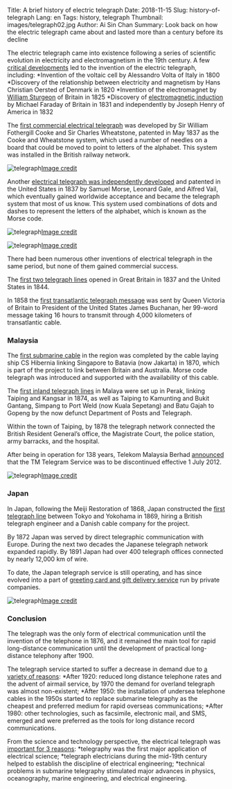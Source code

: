 Title: A brief history of electric telegraph 
Date: 2018-11-15
Slug: history-of-telegraph
Lang: en
Tags: history, telegraph
Thumbnail: images/telegraph02.jpg
Author: Ai Sin Chan
Summary: Look back on how the electric telegraph came about and lasted more than a century before its decline

The electric telegraph came into existence following a series of scientific evolution in electricity and electromagnetism in the 19th century. A few [critical developments](https://www.britannica.com/technology/telegraph) led to the invention of the electric telegraph, including:
*Invention of the voltaic cell by Alessandro Volta of Italy in 1800
*Discovery of the relationship between electricity and magnetism by Hans Christian Oersted of Denmark in 1820
*Invention of the electromagnet by [William Sturgeon](https://www.thoughtco.com/who-invented-the-electromagnet-1991678) of Britain in 1825
*Discovery of [electromagnetic induction](https://en.wikipedia.org/wiki/Faraday%27s_law_of_induction) by Michael Faraday of Britain in 1831 and independently by Joseph Henry of America in 1832

The [first commercial electrical telegraph](https://www.history.com/topics/inventions/telegraph) was developed by Sir William Fothergill Cooke and Sir Charles Wheatstone, patented in May 1837 as the Cooke and Wheatstone system, which used a number of needles on a board that could be moved to point to letters of the alphabet. This system was installed in the British railway network. 

![telegraph](/images/telegraph01.jpg)<a class="caption" href="https://en.wikipedia.org/wiki/Electrical_telegraph">Image credit</a>

Another [electrical telegraph was independently developed](https://www.history.com/topics/inventions/telegraph) and patented in the United States in 1837 by Samuel Morse, Leonard Gale, and Alfred Vail, which eventually gained worldwide acceptance and  became the telegraph system that most of us know. This system used combinations of dots and dashes to represent the letters of the alphabet, which is known as the Morse code. 

![telegraph](/images/telegraph02.jpg)<a class="caption" href="https://en.wikipedia.org/wiki/Telegraphy">Image credit</a>

![telegraph](/images/telegraph03.jpg)<a class="caption" href="https://www.britannica.com/topic/International-Morse-Code">Image credit</a>

There had been numerous other inventions of electrical telegraph in the same period, but none of them gained commercial success. 

The [first two telegraph lines](https://ethw.org/Telegraph) opened in Great Britain in 1837 and the United States in 1844.
  
In 1858 the [first transatlantic telegraph message](https://www.telegraph.co.uk/technology/connecting-britain/first-electric-telegraph/) was sent by Queen Victoria of Britain to President of the United States James Buchanan, her 99-word message taking 16 hours to transmit through 4,000 kilometers of transatlantic cable. 

### Malaysia

The [first submarine cable](http://atlantic-cable.com/CableCos/Australia/) in the region was completed by the cable laying ship CS Hibernia linking Singapore to Batavia (now Jakarta) in 1870, which is part of the project to link between Britain and Australia. Morse code telegraph was introduced and supported with the availability of this cable. 

The [first inland telegraph lines](https://www.malaysia-traveller.com/telekom-museum.html) in Malaya were set up in Perak, linking Taiping and Kangsar in 1874, as well as Taiping to Kamunting and Bukit Gantang, Simpang to Port Weld (now Kuala Sepetang) and Batu Gajah to Gopeng by the now defunct Department of Posts and Telegraph.

Within the town of Taiping, by 1878 the telegraph network connected the British Resident General’s office, the Magistrate Court, the police station, army barracks, and the hospital.

After being in operation for 138 years, Telekom Malaysia Berhad [announced](http://www.theborneopost.com/2012/07/04/telekom-malaysia-puts-last-stop-to-telegram-service/) that the TM Telegram Service was to be discontinued effective 1 July 2012.

![telegraph](/images/telegraph04.jpeg)<a class="caption" href="https://www.eziemall.com/telegraph-museum">Image credit</a>

### Japan

In Japan, following the Meiji Restoration of 1868, Japan constructed the [first telegraph line](https://ethw.org/Telegraph) between Tokyo and Yokohama in 1869, hiring a British telegraph engineer and a Danish cable company for the project. 

By 1872 Japan was served by direct telegraphic communication with Europe. During the next two decades the Japanese telegraph network expanded rapidly. By 1891 Japan had over 400 telegraph offices connected by nearly 12,000 km of wire. 

To date, the Japan telegraph service is still operating, and has since evolved into a part of [greeting card and gift delivery service](https://www.verycard.net/) run by private companies.

![telegraph](/images/telegraph05.png)<a class="caption" href="https://www.verycard.net/">Image credit</a>

### Conclusion

The telegraph was the only form of electrical communication until the invention of the telephone in 1876, and it remained the main tool for rapid long-distance communication until the development of practical long-distance telephony after 1900. 

The telegraph service started to suffer a decrease in demand due to [a variety of reasons](https://ethw.org/Telegraph):
*After 1920: reduced long distance telephone rates and the advent of airmail service, by 1970 the demand for overland telegraph was almost non-existent;
*After 1950: the installation of undersea telephone cables in the 1950s started to replace submarine telegraphy as the cheapest and preferred medium for rapid overseas communications;
*After 1980: other technologies, such as facsimile, electronic mail, and SMS, emerged and were preferred as the tools for long distance record communications.

From the science and technology perspective, the electrical telegraph was [important for 3 reasons](https://ethw.org/Telegraph): 
*telegraphy was the first major application of electrical science;
*telegraph electricians during the mid-19th century helped to establish the discipline of electrical engineering;
*technical problems in submarine telegraphy stimulated major advances in physics, oceanography, marine engineering, and electrical engineering.
